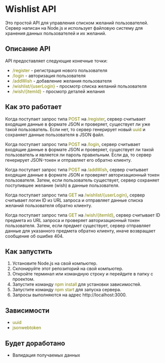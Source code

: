 # Wishlist API

Это простой API для управления списком желаний пользователей. Сервер написан на Node.js и использует файловую систему для хранения данных пользователей и их желаний.

## Описание API

API предоставляет следующие конечные точки:

- <span style="color:Olive">/register</span> - регистрация нового пользователя
- <span style="color:Olive">/login</span> - авторизация пользователя
- <span style="color:Olive">/addWish</span> - добавление желания пользователя
- <span style="color:Olive">/wishlist/{userLogin}</span> - просмотр списка желаний пользователя
- <span style="color:Olive">/wish/{itemId}</span> - просмотр деталей желания

## Как это работает

Когда поступает запрос типа <span style="color:Olive">POST</span> на <span style="color:Olive">/register</span>, сервер считывает входящие данные в формате JSON и проверяет, существует ли уже такой пользователь. Если нет, то сервер генерирует новый <span style="color:Olive">uuid</span> и сохраняет данные пользователя в JSON файл.

Когда поступает запрос типа <span style="color:Olive">POST</span> на <span style="color:Olive">/login</span>, сервер считывает входящие данные в формате JSON и проверяет, существует ли такой пользователь и является ли пароль правильным. Если да, то сервер генерирует JSON-токен и отправляет его обратно клиенту.

Когда поступает запрос типа <span style="color:Olive">POST</span> на <span style="color:Olive">/addWish</span>, сервер считывает входящие данные в формате JSON и проверяет авторизационный токен пользователя. Затем, если пользователь существует, сервер сохраняет поступившее желание (wish) в данные пользователя.

Когда поступает запрос типа <span style="color:Olive">GET</span> на <span style="color:Olive">/wishlist/{userLogin}</span>, сервер считывает логин ID из URL запроса и отправляет данные списка желаний пользователя обратно клиенту.

Когда поступает запрос типа <span style="color:Olive">GET</span> на <span style="color:Olive">/wish/{itemId}</span>, сервер считывает ID предмета из URL запроса и проверяет авторизационный токен пользователя. Затем, если предмет существует, сервер отправляет данные для указанного предмета обратно клиенту, иначе возвращает сообщение об ошибке 404.

## Как запустить
1. Установите Node.js на свой компьютер.
2. Склонируйте этот репозиторий на свой компьютер.
3. Откройте терминал или командную строку и перейдите в папку с проектом.
4. Запустите команду <span style="color:Olive">npm install</span> для установки зависимостей.
5. Запустите команду <span style="color:Olive">npm start</span> для запуска сервера.
6. Запросы выполняются на адрес http://localhost:3000.

## Зависимости
* <span style="color:Olive">uuid</span>
* <span style="color:Olive">jsonwebtoken</span>

## Будет доработано
* Валидация получаемых данных
